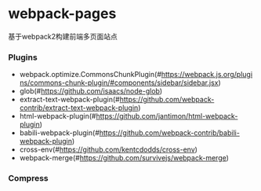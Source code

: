 # webpack-pages
基于webpack2构建前端多页面站点

### Plugins
+ webpack.optimize.CommonsChunkPlugin(#https://webpack.js.org/plugins/commons-chunk-plugin/#components/sidebar/sidebar.jsx)
+ glob(#https://github.com/isaacs/node-glob)
+ extract-text-webpack-plugin(#https://github.com/webpack-contrib/extract-text-webpack-plugin)
+ html-webpack-plugin(#https://github.com/jantimon/html-webpack-plugin)
+ babili-webpack-plugin(#https://github.com/webpack-contrib/babili-webpack-plugin)
+ cross-env(#https://github.com/kentcdodds/cross-env)
+ webpack-merge(#https://github.com/survivejs/webpack-merge)

### Compress
